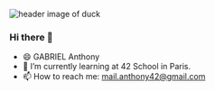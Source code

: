 ![header image of duck](https://media1.giphy.com/media/8bE0EERrvXkq5S9BCa/giphy.gif?cid=ecf05e470evdpsjiyhcvw1evvxa9njg27oick15qi4scbchr&ep=v1_gifs_related&rid=giphy.gif&ct=g)

### Hi there 👋
- 😄 GABRIEL Anthony
- 🌱 I’m currently learning at 42 School in Paris.
- 📫 How to reach me: mail.anthony42@gmail.com
<!--
**monsieurCanard/monsieurCanard** is a ✨ _special_ ✨ repository because its `README.md` (this file) appears on your GitHub profile.

Here are some ideas to get you started:

- 🔭 I’m currently working on ...
- 🌱 I’m currently learning ...
- 👯 I’m looking to collaborate on ...
- 🤔 I’m looking for help with ...
- 💬 Ask me about ...
- 📫 How to reach me: ...
- 😄 Pronouns: ...
- ⚡ Fun fact: ...
-->
